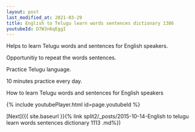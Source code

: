 ```yaml
---
layout: post
last_modified_at: 2021-03-29
title: English to Telugu learn words sentences dictionary 1386 
youtubeId: D7W3n6qEggI
---
```

 
 
Helps to learn Telugu words and sentences for English speakers.

Opportunitiy to repeat the words sentences. 

Practice Telugu language. 
 
10 minutes practice every day. 
 
How to learn Telugu words and sentences for English speakers 
 
{% include youtubePlayer.html id=page.youtubeId %}
 
 
[Next]({{ site.baseurl }}{% link  split2/_posts/2015-10-14-English to telugu learn words sentences dictionary 1113 .md%})
 
